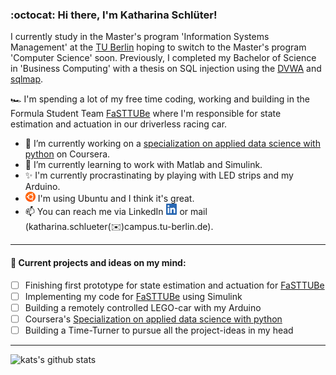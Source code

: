 ###  :octocat: Hi there, I'm Katharina Schlüter!


I currently study in the Master's program 'Information Systems Management' at the [TU Berlin](https://www.tu.berlin/) hoping to switch to the Master's program 'Computer Science' soon. Previously, I completed my Bachelor of Science in 'Business Computing' with a thesis on SQL injection using the [DVWA](https://github.com/digininja/DVWA) and [sqlmap](http://sqlmap.org/).  

:racing_car: I'm spending a lot of my free time coding, working and building in the Formula Student Team [FaSTTUBe](https://fasttube.de/) where I'm responsible for state estimation and actuation in our driverless racing car.



- 🔭 I’m currently working on a [specialization on applied data science with python](https://www.coursera.org/specializations/data-science-python) on Coursera.
- 🌱 I’m currently learning to work with Matlab and Simulink.
- ✨ I'm currently procrastinating by playing with LED strips and my Arduino.
- <img height="16px" src="./images/ubuntu.png" /> I'm using Ubuntu and I think it's great.
- 📫 You can reach me via LinkedIn [<img height="18px" src="./images/LinkedIn.png" />](https://www.linkedin.com/in/katharina-schl%C3%BCter-5077b5166/) or mail (katharina.schlueter(:envelope:)campus.tu-berlin.de).

------------------------
#### :brain: Current  projects and ideas on my mind:
* [ ] Finishing first prototype for state estimation and actuation for [FaSTTUBe](https://fasttube.de/)
* [ ] Implementing my code for [FaSTTUBe](https://fasttube.de/) using Simulink
* [ ] Building a remotely controlled LEGO-car with my Arduino
* [ ] Coursera's [Specialization on applied data science with python](https://www.coursera.org/specializations/data-science-python)
* [ ] Building a Time-Turner to pursue all the project-ideas in my head

-----------------------


![kats's github stats](https://github-readme-stats.vercel.app/api?username=kats-schl&show_icons=true&theme=merko)

